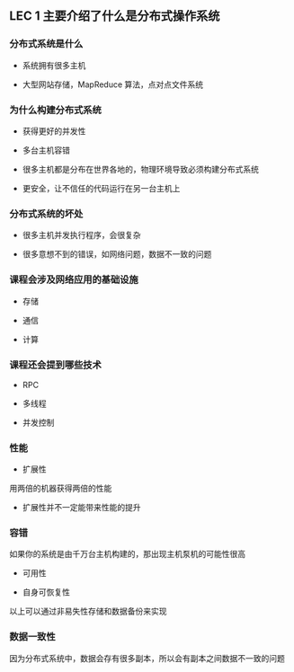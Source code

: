 ## LEC 1 主要介绍了什么是分布式操作系统

### 分布式系统是什么

+ 系统拥有很多主机

+ 大型网站存储，MapReduce 算法，点对点文件系统

### 为什么构建分布式系统

+ 获得更好的并发性

+ 多台主机容错

+ 很多主机都是分布在世界各地的，物理环境导致必须构建分布式系统

+ 更安全，让不信任的代码运行在另一台主机上

### 分布式系统的坏处

+ 很多主机并发执行程序，会很复杂

+ 很多意想不到的错误，如网络问题，数据不一致的问题

### 课程会涉及网络应用的基础设施

+ 存储

+ 通信

+ 计算

### 课程还会提到哪些技术

+ RPC

+ 多线程

+ 并发控制

### 性能

+ 扩展性

用两倍的机器获得两倍的性能

+ 扩展性并不一定能带来性能的提升

### 容错

如果你的系统是由千万台主机构建的，那出现主机泵机的可能性很高

+ 可用性

+ 自身可恢复性

以上可以通过非易失性存储和数据备份来实现

### 数据一致性

因为分布式系统中，数据会存有很多副本，所以会有副本之间数据不一致的问题
